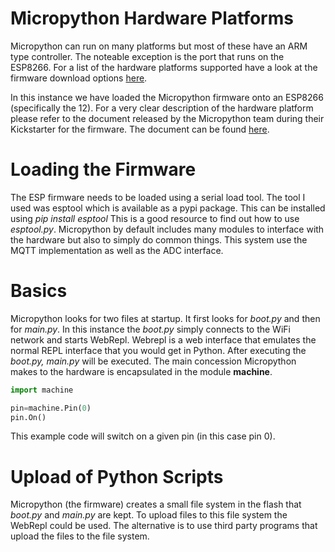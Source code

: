 # Micropython Hardware Platforms
Micropython can run on many platforms but most of these have an ARM type controller. The noteable exception is the port that runs on the ESP8266.
For a list of the hardware platforms supported have a look at the firmware download options [here](https://micropython.org/download).

In this instance we have loaded the Micropython firmware onto an ESP8266 (specifically the 12). For a very clear description of the hardware platform please refer to the document released by the Micropython team during their Kickstarter for the firmware. The document can be found [here](https://github.com/haemishkyd/KydHome/blob/master/Doc/ESP8266_Internals.pdf).

# Loading the Firmware
The ESP firmware needs to be loaded using a serial load tool. The tool I used was esptool which is available as a pypi package. This can be installed using *pip install esptool*
This is a good resource to find out how to use *esptool.py*.
Micropython by default includes many modules to interface with the hardware but also to simply do common things. 
This system use the MQTT implementation as well as the ADC interface.

# Basics
Micropython looks for two files at startup. It first looks for *boot.py* and then for *main.py*.
In this instance the *boot.py* simply connects to the WiFi network and starts WebRepl. Webrepl is a web interface that emulates the normal REPL interface that you would get in Python.
After executing the *boot.py, main.py* will be executed.
The main concession Micropython makes to the hardware is encapsulated in the module __machine__.
```python
import machine

pin=machine.Pin(0)
pin.On()
```
This example code will switch on a given pin (in this case pin 0).

# Upload of Python Scripts
Micropython (the firmware) creates a small file system in the flash that *boot.py* and *main.py* are kept. To upload files to this file system the WebRepl could be used. The alternative is to use third party programs that upload the files to the file system.
